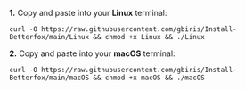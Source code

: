 **1.** Copy and paste into your **Linux** terminal:
```
curl -O https://raw.githubusercontent.com/gbiris/Install-Betterfox/main/Linux && chmod +x Linux && ./Linux
```

**2.** Copy and paste into your **macOS** terminal:
```
curl -O https://raw.githubusercontent.com/gbiris/Install-Betterfox/main/macOS && chmod +x macOS && ./macOS
```
